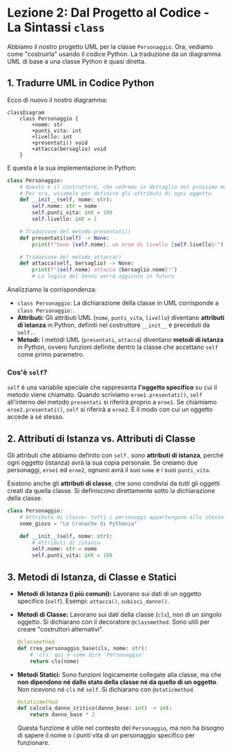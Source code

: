 # Lezione 2: Dal Progetto al Codice - La Sintassi `class`

Abbiamo il nostro progetto UML per la classe `Personaggio`. Ora, vediamo come "costruirla" usando il codice Python. La traduzione da un diagramma UML di base a una classe Python è quasi diretta.

## 1. Tradurre UML in Codice Python

Ecco di nuovo il nostro diagramma:

```mermaid
classDiagram
    class Personaggio {
        +nome: str
        +punti_vita: int
        +livello: int
        +presentati() void
        +attacca(bersaglio) void
    }
```

E questa è la sua implementazione in Python:

```python
class Personaggio:
    # Questo è il costruttore, che vedremo in dettaglio nel prossimo modulo.
    # Per ora, usiamolo per definire gli attributi di ogni oggetto.
    def __init__(self, nome: str):
        self.nome: str = nome
        self.punti_vita: int = 100
        self.livello: int = 1

    # Traduzione del metodo presentati()
    def presentati(self) -> None:
        print(f"Sono {self.nome}, un eroe di livello {self.livello}!")

    # Traduzione del metodo attacca()
    def attacca(self, bersaglio) -> None:
        print(f"{self.nome} attacca {bersaglio.nome}!")
        # La logica del danno verrà aggiunta in futuro
```

Analizziamo la corrispondenza:
*   `class Personaggio`: La dichiarazione della classe in UML corrisponde a `class Personaggio:`.
*   **Attributi:** Gli attributi UML (`nome`, `punti_vita`, `livello`) diventano **attributi di istanza** in Python, definiti nel costruttore `__init__` e preceduti da `self.`.
*   **Metodi:** I metodi UML (`presentati`, `attacca`) diventano **metodi di istanza** in Python, ovvero funzioni definite dentro la classe che accettano `self` come primo parametro.

### Cos'è `self`?
`self` è una variabile speciale che rappresenta **l'oggetto specifico** su cui il metodo viene chiamato. Quando scriviamo `eroe1.presentati()`, `self` all'interno del metodo `presentati` si riferirà proprio a `eroe1`. Se chiamiamo `eroe2.presentati()`, `self` si riferirà a `eroe2`. È il modo con cui un oggetto accede a sé stesso.

## 2. Attributi di Istanza vs. Attributi di Classe

Gli attributi che abbiamo definito con `self.` sono **attributi di istanza**, perché ogni oggetto (istanza) avrà la sua copia personale. Se creiamo due personaggi, `eroe1` ed `eroe2`, ognuno avrà il suo `nome` e i suoi `punti_vita`.

Esistono anche gli **attributi di classe**, che sono condivisi da *tutti* gli oggetti creati da quella classe. Si definiscono direttamente sotto la dichiarazione della classe.

```python
class Personaggio:
    # Attributo di classe: tutti i personaggi appartengono allo stesso gioco
    nome_gioco = "Le Cronache di Pythonia"

    def __init__(self, nome: str):
        # Attributi di istanza
        self.nome: str = nome
        self.punti_vita: int = 100
```

## 3. Metodi di Istanza, di Classe e Statici

*   **Metodi di Istanza (i più comuni):** Lavorano sui dati di un oggetto specifico (`self`). Esempi: `attacca()`, `subisci_danno()`.

*   **Metodi di Classe:** Lavorano sui dati della classe (`cls`), non di un singolo oggetto. Si dichiarano con il decoratore `@classmethod`. Sono utili per creare "costruttori alternativi".

    ```python
    @classmethod
    def crea_personaggio_base(cls, nome: str):
        # 'cls' qui è come dire 'Personaggio'
        return cls(nome)
    ```

*   **Metodi Statici:** Sono funzioni logicamente collegate alla classe, ma che **non dipendono né dallo stato della classe né da quello di un oggetto**. Non ricevono né `cls` né `self`. Si dichiarano con `@staticmethod`.

    ```python
    @staticmethod
    def calcola_danno_critico(danno_base: int) -> int:
        return danno_base * 2
    ```
    Questa funzione è utile nel contesto del `Personaggio`, ma non ha bisogno di sapere il nome o i punti vita di un personaggio specifico per funzionare.